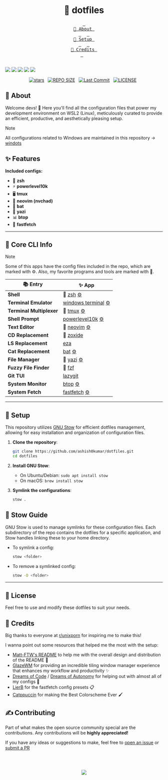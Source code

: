 <h1 align="center">🌿 dotfiles</h1>

<div align="center">
  <a href="#-about"><kbd> <br> 🌷 About <br> </kbd></a>&ensp;&ensp;
  <a href="#-setup"><kbd> <br> 🔧 Setup <br> </kbd></a>&ensp;&ensp;
  <a href="#-credits"><kbd> <br> 🎉 Credits <br> </kbd></a>&ensp;&ensp;
</div>

<br>

![](assets/1.png)
![](assets/2.png)
![](assets/3.png)
![](assets/5.png)
![](assets/4.png)

<div align="center">
<p>
<a href="https://github.com/ashish0kumar/dotfiles/stargazers"><img src="https://img.shields.io/github/stars/ashish0kumar/dotfiles?style=for-the-badge&logo=starship&color=C9CBFF&logoColor=C9CBFF&labelColor=302D41" alt="stars"><a>&nbsp;&nbsp;
<a href="https://github.com/ashish0kumar/dotfiles/"><img src="https://img.shields.io/github/repo-size/ashish0kumar/dotfiles?style=for-the-badge&logo=hyprland&logoColor=f9e2af&label=Size&labelColor=302D41&color=f9e2af" alt="REPO SIZE"></a>&nbsp;&nbsp;
<a href="https://github.com/ashish0kumar/dotfiles/commits/main/"><img src="https://img.shields.io/github/last-commit/ashish0kumar/dotfiles?style=for-the-badge&logo=github&logoColor=eba0ac&label=Last%20Commit&labelColor=302D41&color=eba0ac" alt="Last Commit"></a>&nbsp;&nbsp;
<a href="https://github.com/ashish0kumar/dotfiles/LICENSE"><img src="https://img.shields.io/github/license/ashish0kumar/dotfiles?style=for-the-badge&logo=&color=CBA6F7&logoColor=CBA6F7&labelColor=302D41" alt="LICENSE"></a>&nbsp;&nbsp;
</p>
</div>


## 🌷 About

Welcome devs! 👋 Here you'll find all the configuration files that power my development environment on WSL2 (Linux), meticulously curated to provide an efficient, productive, and aesthetically pleasing setup.

> [!NOTE]
> All configurations related to Windows are maintained in this repository -> [windots](https://github.com/ashish0kumar/windots)

## ✨ Features

**Included configs:**

- 🐚 **zsh**
- ⚡ **powerlevel10k**
- 🖥️ **tmux**
- 🔮 **neovim (nvchad)**
- 🦇 **bat**
- 📂 **yazi** 
- 📊 **btop**
- 🚀 **fastfetch**

<hr/>

## 🌸 Core CLI Info

> [!Note]
> Some of this apps have the config files included in the repo, which are marked with ⚙️. Also, my favorite programs and tools are marked with 💖.


| 📚 Entry                           | ✨ App                  |
|------------------------------------|--------------------------|
| **Shell**                              | 💖 [zsh](https://zsh.sourceforge.io/) [⚙️](https://github.com/ashish0kumar/dotfiles/blob/master/.zshrc) |
| **Terminal Emulator**                  | [windows terminal](https://github.com/microsoft/terminal) [⚙️](https://github.com/ashish0kumar/windots/blob/main/.config/terminal/settings.json) |
| **Terminal Multiplexer**               | 💖 [tmux](https://github.com/tmux/tmux) [⚙️](https://github.com/ashish0kumar/dotfiles/blob/master/.config/tmux/tmux.conf) |
| **Shell Prompt**                       | [powerlevel10k](https://github.com/romkatv/powerlevel10k) [⚙️](https://github.com/ashish0kumar/dotfiles/blob/master/.p10k.zsh) |
| **Text Editor**                        | 💖 [neovim](https://neovim.io/) [⚙️](https://github.com/ashish0kumar/dotfiles/tree/master/.config/nvim) |
| **CD Replacement**                     | 💖 [zoxide](https://github.com/ajeetdsouza/zoxide) |
| **LS Replacement**                     | [eza](https://github.com/eza-community/eza) |
| **Cat Replacement**                    | [bat](https://github.com/sharkdp/bat) [⚙️](https://github.com/ashish0kumar/dotfiles/tree/master/.config/bat) |
| **File Manager**                       | 💖 [yazi](https://yazi-rs.github.io/) [⚙️](https://github.com/ashish0kumar/dotfiles/tree/master/.config/yazi) |
| **Fuzzy File Finder**                  | 💖 [fzf](https://github.com/junegunn/fzf) |
| **Git TUI**                            | [lazygit](https://github.com/jesseduffield/lazygit) |
| **System Monitor**                     | [btop](https://github.com/aristocratos/btop) [⚙️](https://github.com/ashish0kumar/dotfiles/blob/master/.config/btop/btop.conf) |
| **System Fetch**                       | [fastfetch](https://github.com/fastfetch-cli/fastfetch) [⚙️](https://github.com/ashish0kumar/dotfiles/blob/master/.config/fastfetch/config.jsonc) |

<hr/>

## 🔧 Setup

This repository utilizes [GNU Stow](https://www.gnu.org/software/stow/) for efficient dotfiles management, allowing for easy installation and organization of configuration files.

1. **Clone the repository**:
    ```bash
    git clone https://github.com/ashish0kumar/dotfiles.git
    cd dotfiles
    ```

2. **Install GNU Stow**:
    - On Ubuntu/Debian: `sudo apt install stow`
    - On macOS: `brew install stow`

3. **Symlink the configurations**:
    ```bash
    stow .
    ```


## 🔗 Stow Guide
GNU Stow is used to manage symlinks for these configuration files. Each subdirectory of the repo contains the dotfiles for a specific application, and Stow handles linking these to your home directory. 

- To symlink a config:
  ```bash
  stow <folder>
  ```

- To remove a symlinked config:

  ```bash
  stow -D <folder>
  ```

<hr/>


## 📜 License

Feel free to use and modify these dotfiles to suit your needs.


## 🎉 ‎Credits

Big thanks to everyone at [r/unixporn](https://reddit.com/r/unixporn) for inspiring me to make this!

I wanna point out some resources that helped me the most with the setup:

- [Matt-FTW's README](https://github.com/Matt-FTW/dotfiles?tab=readme-ov-file) to help me with the overall design and distribution of the README 🙏
- [GlazeWM](https://github.com/glzr-io/glazewm) for providing an incredible tiling window manager experience that enhances my workflow and productivity ✨
- [Dreams of Code](https://www.youtube.com/@dreamsofcode/videos) / [Dreams of Autonomy](https://www.youtube.com/@dreamsofautonomy/videos) for helping out with almost all of my configs 🔧
- [LierB](https://github.com/LierB/fastfetch) for the fastfetch config presets 📋
- [Catppuccin](https://catppuccin.com) for making the Best Colorscheme Ever 🖌️


## ✍️ Contributing

Part of what makes the open source community special are the contributions. Any contributions will be **highly appreciated!**

If you have any ideas or suggestions to make, feel free to [open an issue](https://github.com/ashish0kumar/dotfiles/issues) or [submit a PR](https://github.com/ashish0kumar/dotfiles/pulls)

<br><br>


<p align="center">
	<img src="https://raw.githubusercontent.com/catppuccin/catppuccin/main/assets/footers/gray0_ctp_on_line.svg?sanitize=true" />
</p>
